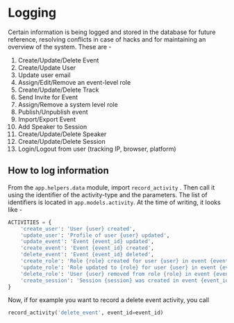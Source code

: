 # Logging


Certain information is being logged and stored in the database for future reference, resolving conflicts in case of hacks and for maintaining an overview of the system.
These are -

1. Create/Update/Delete Event
2. Create/Update User
3. Update user email
4. Assign/Edit/Remove an event-level role
5. Create/Update/Delete Track
6. Send Invite for Event
7. Assign/Remove a system level role
8. Publish/Unpublish event
9. Import/Export Event
10. Add Speaker to Session
11. Create/Update/Delete Speaker
12. Create/Update/Delete Session
13. Login/Logout from user (tracking IP, browser, platform)


## How to log information

From the `app.helpers.data` module, import `record_activity` .
Then call it using the identifier of the activity-type and the parameters.
The list of identifiers is located in `app.models.activity`. At the time of writing, it looks like -

```python
ACTIVITIES = {
    'create_user': 'User {user} created',
    'update_user': 'Profile of user {user} updated',
    'update_event': 'Event {event_id} updated',
    'create_event': 'Event {event_id} created',
    'delete_event': 'Event {event_id} deleted',
    'create_role': 'Role {role} created for user {user} in event {event_id}',
    'update_role': 'Role updated to {role} for user {user} in event {event_id}',
    'delete_role': 'User {user} removed from role {role} in event {event_id}',
    'create_session': 'Session {session} was created in event {event_id}'
}
```

Now, if for example you want to record a delete event activity, you call

```python
record_activity('delete_event', event_id=event_id)
```
